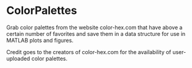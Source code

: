 # ColorPalettes
Grab color palettes from the website color-hex.com that have above a certain number of favorites and save them in a data structure for use in MATLAB plots and figures.

Credit goes to the creators of color-hex.com for the availability of user-uploaded color palettes.
